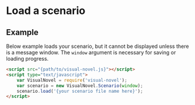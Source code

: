 Load a scenario
================================================================================

Example
--------------------------------------------------------------------------------

Below example loads your scenario, but it cannot be displayed
unless there is a message window.
The `window` argument is necessary for saving or loading progress.

```html
<script src="{path/to/visual-novel.js}"></script>
<script type="text/javascript">
    var VisualNovel = require('visual-novel');
    var scenario = new VisualNovel.Scenario(window);
    scenario.load('{your scenario file name here}');
</script>
```
